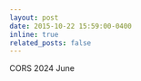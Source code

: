 ```yaml
---
layout: post
date: 2015-10-22 15:59:00-0400
inline: true
related_posts: false
---
```


CORS 2024 June
